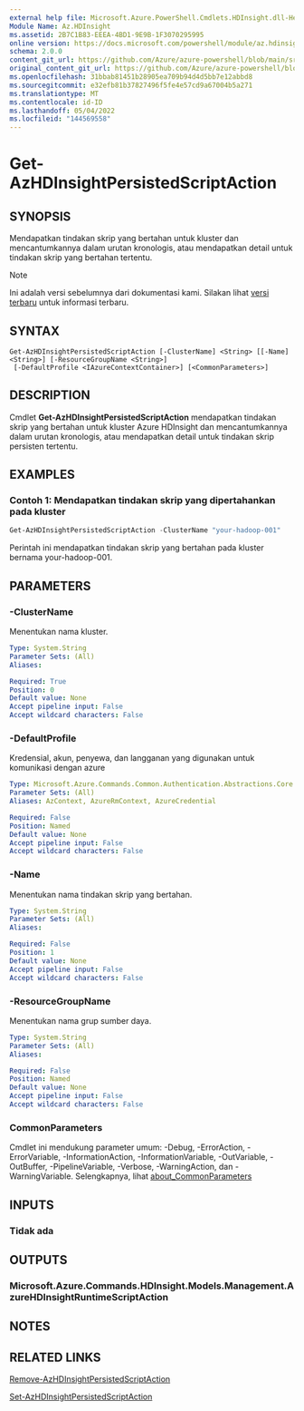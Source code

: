 ```yaml
---
external help file: Microsoft.Azure.PowerShell.Cmdlets.HDInsight.dll-Help.xml
Module Name: Az.HDInsight
ms.assetid: 2B7C1B83-EEEA-4BD1-9E9B-1F3070295995
online version: https://docs.microsoft.com/powershell/module/az.hdinsight/get-azhdinsightpersistedscriptaction
schema: 2.0.0
content_git_url: https://github.com/Azure/azure-powershell/blob/main/src/HDInsight/HDInsight/help/Get-AzHDInsightPersistedScriptAction.md
original_content_git_url: https://github.com/Azure/azure-powershell/blob/main/src/HDInsight/HDInsight/help/Get-AzHDInsightPersistedScriptAction.md
ms.openlocfilehash: 31bbab81451b28905ea709b94d4d5bb7e12abbd8
ms.sourcegitcommit: e32efb81b37827496f5fe4e57cd9a67004b5a271
ms.translationtype: MT
ms.contentlocale: id-ID
ms.lasthandoff: 05/04/2022
ms.locfileid: "144569558"
---
```

# Get-AzHDInsightPersistedScriptAction

## SYNOPSIS
Mendapatkan tindakan skrip yang bertahan untuk kluster dan mencantumkannya dalam urutan kronologis, atau mendapatkan detail untuk tindakan skrip yang bertahan tertentu.

> [!NOTE]
>Ini adalah versi sebelumnya dari dokumentasi kami. Silakan lihat [versi terbaru](/powershell/module/az.hdinsight/get-azhdinsightpersistedscriptaction) untuk informasi terbaru.

## SYNTAX

```
Get-AzHDInsightPersistedScriptAction [-ClusterName] <String> [[-Name] <String>] [-ResourceGroupName <String>]
 [-DefaultProfile <IAzureContextContainer>] [<CommonParameters>]
```

## DESCRIPTION
Cmdlet **Get-AzHDInsightPersistedScriptAction** mendapatkan tindakan skrip yang bertahan untuk kluster Azure HDInsight dan mencantumkannya dalam urutan kronologis, atau mendapatkan detail untuk tindakan skrip persisten tertentu.

## EXAMPLES

### Contoh 1: Mendapatkan tindakan skrip yang dipertahankan pada kluster
```powershell
Get-AzHDInsightPersistedScriptAction -ClusterName "your-hadoop-001"
```

Perintah ini mendapatkan tindakan skrip yang bertahan pada kluster bernama your-hadoop-001.

## PARAMETERS

### -ClusterName
Menentukan nama kluster.

```yaml
Type: System.String
Parameter Sets: (All)
Aliases:

Required: True
Position: 0
Default value: None
Accept pipeline input: False
Accept wildcard characters: False
```

### -DefaultProfile
Kredensial, akun, penyewa, dan langganan yang digunakan untuk komunikasi dengan azure

```yaml
Type: Microsoft.Azure.Commands.Common.Authentication.Abstractions.Core.IAzureContextContainer
Parameter Sets: (All)
Aliases: AzContext, AzureRmContext, AzureCredential

Required: False
Position: Named
Default value: None
Accept pipeline input: False
Accept wildcard characters: False
```

### -Name
Menentukan nama tindakan skrip yang bertahan.

```yaml
Type: System.String
Parameter Sets: (All)
Aliases:

Required: False
Position: 1
Default value: None
Accept pipeline input: False
Accept wildcard characters: False
```

### -ResourceGroupName
Menentukan nama grup sumber daya.

```yaml
Type: System.String
Parameter Sets: (All)
Aliases:

Required: False
Position: Named
Default value: None
Accept pipeline input: False
Accept wildcard characters: False
```

### CommonParameters
Cmdlet ini mendukung parameter umum: -Debug, -ErrorAction, -ErrorVariable, -InformationAction, -InformationVariable, -OutVariable, -OutBuffer, -PipelineVariable, -Verbose, -WarningAction, dan -WarningVariable. Selengkapnya, lihat [about_CommonParameters](http://go.microsoft.com/fwlink/?LinkID=113216)

## INPUTS

### Tidak ada

## OUTPUTS

### Microsoft.Azure.Commands.HDInsight.Models.Management.AzureHDInsightRuntimeScriptAction

## NOTES

## RELATED LINKS

[Remove-AzHDInsightPersistedScriptAction](./Remove-AzHDInsightPersistedScriptAction.md)

[Set-AzHDInsightPersistedScriptAction](./Set-AzHDInsightPersistedScriptAction.md)


